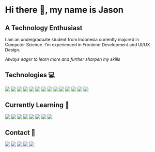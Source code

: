 # Hi there 👋, my name is Jason
## A Technology Enthusiast
I am an undergraduate student from Indonesia currently majored in Computer Science. I'm experienced in Frontend Development and UI/UX Design.

*Always eager to learn more and further sharpen my skills*

## Technologies :computer:
<img src="https://img.shields.io/badge/-HTML5-333333?style=for-the-badge&logo=html5"> <img src="https://img.shields.io/badge/-CSS3-333333?style=for-the-badge&logo=css3"> <img src="https://img.shields.io/badge/-JavaScript-333333?style=for-the-badge&logo=javascript"> <img src="https://img.shields.io/badge/-Sass-333333?style=for-the-badge&logo=sass"> <img src="https://img.shields.io/badge/-Bootstrap-333333?style=for-the-badge&logo=bootstrap"> <img src="https://img.shields.io/badge/-React-333333?style=for-the-badge&logo=react"> <img src="https://img.shields.io/badge/-Git-333333?style=for-the-badge&logo=git"> <img src="https://img.shields.io/badge/-Python-333333?style=for-the-badge&logo=python"> <img src="https://img.shields.io/badge/-C-333333?style=for-the-badge&logo=c"> <img src="https://img.shields.io/badge/-C++-333333?style=for-the-badge&logo=c%2B%2B"> <img src="https://img.shields.io/badge/-Figma-333333?style=for-the-badge&logo=figma"> <img src="https://img.shields.io/badge/-Vue-333333?style=for-the-badge&logo=vuedotjs"> <img src="https://img.shields.io/badge/-Java-333333?style=for-the-badge&logo=java"> <img src="https://img.shields.io/badge/-Material--UI-333333?style=for-the-badge&logo=material-ui"> 

## Currently Learning :blue_book:
<img src="https://img.shields.io/badge/-Node.js-333333?style=for-the-badge&logo=nodedotjs"> <img src="https://img.shields.io/badge/-Go-333333?style=for-the-badge&logo=go"> <img src="https://img.shields.io/badge/-Next.js-333333?style=for-the-badge&logo=nextdotjs"> <img src="https://img.shields.io/badge/-Flask-333333?style=for-the-badge&logo=flask"> <img src="https://img.shields.io/badge/-Django-333333?style=for-the-badge&logo=django"> <img src="https://img.shields.io/badge/-Gatsby-333333?style=for-the-badge&logo=gatsby"> <img src="https://img.shields.io/badge/-Express.js-333333?style=for-the-badge&logo=express"> <img src="https://img.shields.io/badge/-Redux-333333?style=for-the-badge&logo=redux"> 


## Contact :iphone:
<a href="mailto: jk.jasonkanggara@gmail.com"> <img src="https://img.shields.io/badge/jk.jasonkanggara@gmail.com-D14836?style=flat-square&logo=gmail&logoColor=white"></a>
<a href="https://timeline.line.me/user/_dXq840Z-z31_8b_qEpfQp0FgF18DFgGyKMGFck0"><img src="https://img.shields.io/badge/-jason__punyahp-00c300?style=flat-square&logo=LINE&logoColor=white"></a>
<a href="https://www.linkedin.com/in/jason-kanggara-423b011a9/"> <img src="https://img.shields.io/badge/Jason_Kanggara-0077B5?style=flat-square&logo=linkedin&logoColor=white"> </a>
<a href="https://www.instagram.com/jason.kanggara/"> <img src="https://img.shields.io/badge/jason.kanggara-E4405F?style=flat-square&logo=instagram&logoColor=white"> </a>
<a href="https://github.com/jasonk19"> <img src="https://img.shields.io/badge/jasonk19-100000?style=flat-square&logo=github&logoColor=white"> </a>

